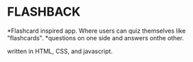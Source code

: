 # FLASHBACK

*Flashcard inspired app. Where users can quiz themselves like "flashcards".
*questions on one side and answers onthe other.

written in HTML, CSS, and javascript.

